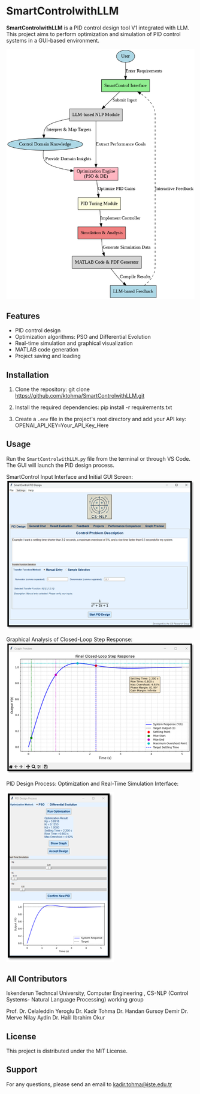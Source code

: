# SmartControlwithLLM

**SmartControlwithLLM** is a PID control design tool V1 integrated with LLM. This project aims to perform optimization and simulation of PID control systems in a GUI-based environment.

![SmartControlwithLLM Logo](Software_Architecture.png)


## Features

- PID control design
- Optimization algorithms: PSO and Differential Evolution
- Real-time simulation and graphical visualization
- MATLAB code generation
- Project saving and loading

## Installation

1. Clone the repository:
   git clone https://github.com/ktohma/SmartControlwithLLM.git
   
2. Install the required dependencies:
   pip install -r requirements.txt
   
3. Create a `.env` file in the project's root directory and add your API key:
   OPENAI_API_KEY=Your_API_Key_Here


## Usage

Run the `SmartControlwithLLM.py` file from the terminal or through VS Code. The GUI will launch the PID design process.

SmartControl Input Interface and Initial GUI Screen:
![SmartControlwithLLM Logo](screenshot.png)

Graphical Analysis of Closed-Loop Step Response:
![SmartControlwithLLM Logo](screenshot3.png)

PID Design Process: Optimization and Real-Time Simulation Interface:

![SmartControlwithLLM Logo](screenshot2.png)

## All Contributors

Iskenderun Techncal University, Computer Engineering , CS-NLP (Control Systems- Natural Language Processing) working group

Prof. Dr. Celaleddin Yeroglu
Dr. Kadir Tohma
Dr. Handan Gursoy Demir
Dr. Merve Nilay Aydin
Dr. Halil Ibrahim Okur

## License

This project is distributed under the MIT License.

## Support

For any questions, please send an email to kadir.tohma@iste.edu.tr 
